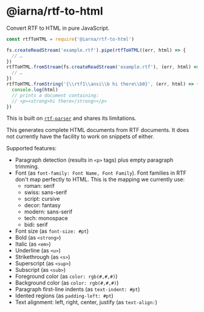 # @iarna/rtf-to-html

Convert RTF to HTML in pure JavaScript.

```js
const rtfToHTML = require('@iarna/rtf-to-html')

fs.createReadStream('example.rtf').pipe(rtfToHTML((err, html) => {
  // …
})
rtfToHTML.fromStream(fs.createReadStream('example.rtf'), (err, html) => {
  // …
})
rtfToHTML.fromString('{\\rtf1\\ansi\\b hi there\\b0}', (err, html) => {
  console.log(html)
  // prints a document containing:
  // <p><strong>hi there</strong></p>
})
```

This is built on [`rtf-parser`](https://www.npmjs.com/package/rtf-parser)
and shares its limitations.

This generates complete HTML documents from RTF documents.  It does not
currently have the facility to work on snippets of either.

Supported features:

* Paragraph detection (results in `<p>` tags) plus empty paragraph trimming.
* Font (as `font-family: Font Name, Font Family`).  Font families in RTF
  don't map perfectly to HTML.  This is the mapping we currently use:
  * roman: serif
  * swiss: sans-serif
  * script: cursive
  * decor: fantasy
  * modern: sans-serif
  * tech: monospace
  * bidi: serif
* Font size (as `font-size: #pt`)
* Bold (as `<strong>`)
* Italic (as `<em>`)
* Underline (as `<u>`)
* Strikethrough (as `<s>`)
* Superscript (as `<sup>`)
* Subscript (as `<sub>`)
* Foreground color (as `color: rgb(#,#,#)`)
* Background color (as `color: rgb(#,#,#)`)
* Paragraph first-line indents (as `text-indent: #pt`)
* Idented regions (as `padding-left: #pt`)
* Text alignment: left, right, center, justify (as `text-align:`)
